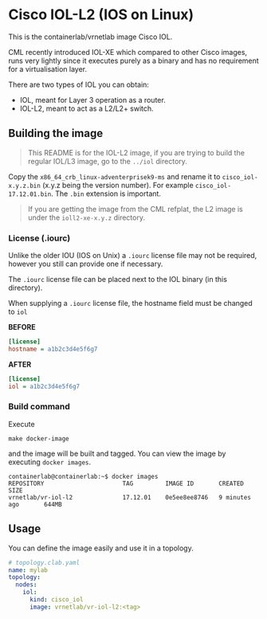 # Cisco IOL-L2 (IOS on Linux)

This is the containerlab/vrnetlab image Cisco IOL.

CML recently introduced IOL-XE which compared to other Cisco images, runs very lightly since it executes purely as a binary and has no requirement for a virtualisation layer.

There are two types of IOL you can obtain:

- IOL, meant for Layer 3 operation as a router.
- IOL-L2, meant to act as a L2/L2+ switch.

## Building the image

> This README is for the IOL-L2 image, if you are trying to build the regular IOL/L3 image, go to the `../iol` directory.

Copy the `x86_64_crb_linux-adventerprisek9-ms` and rename it to `cisco_iol-x.y.z.bin` (x.y.z being the version number). For example `cisco_iol-17.12.01.bin`. The `.bin` extension is important.

> If you are getting the image from the CML refplat, the L2 image is under the `ioll2-xe-x.y.z` directory.

### License (.iourc)

Unlike the older IOU (IOS on Unix) a `.iourc` license file may not be required, however you still can provide one if necessary.

The `.iourc` license file can be placed next to the IOL binary (in this directory).

When supplying a `.iourc` license file, the hostname field must be changed to `iol`

**BEFORE**

```ini
[license]
hostname = a1b2c3d4e5f6g7
```

**AFTER**

```ini
[license]
iol = a1b2c3d4e5f6g7
```

### Build command

Execute

```
make docker-image
```

and the image will be built and tagged. You can view the image by executing `docker images`.

```
containerlab@containerlab:~$ docker images
REPOSITORY                      TAG         IMAGE ID       CREATED             SIZE
vrnetlab/vr-iol-l2              17.12.01    0e5ee8ee8746   9 minutes ago       644MB
```

## Usage

You can define the image easily and use it in a topology.

```yaml
# topology.clab.yaml
name: mylab
topology:
  nodes:
    iol:
      kind: cisco_iol
      image: vrnetlab/vr-iol-l2:<tag>
```
